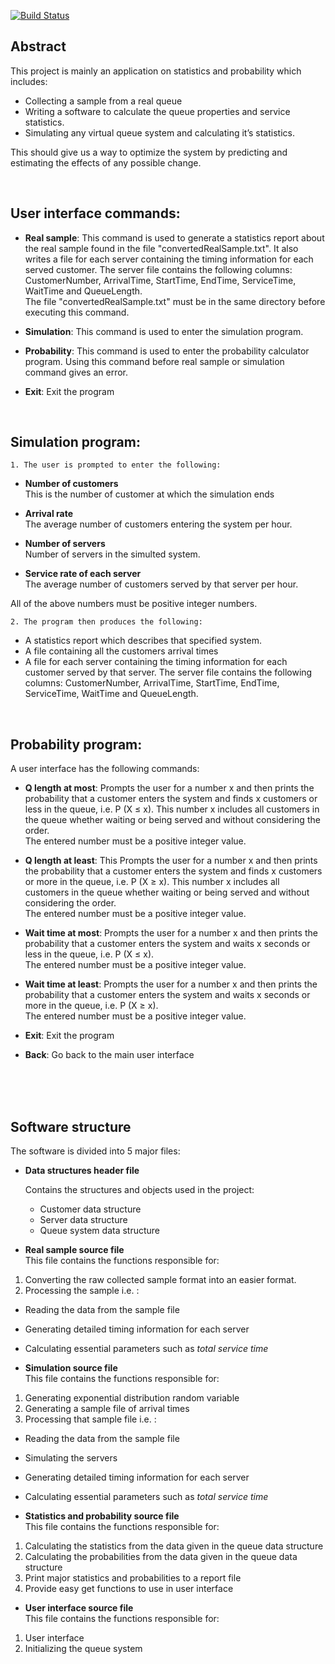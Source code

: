 
[![Build Status](https://travis-ci.com/diaa3007/QueueSystemSimulation.svg?branch=master)](https://travis-ci.com/diaa3007/QueueSystemSimulation/)

## **Abstract**

 This project is mainly an application on statistics and probability which includes:
- Collecting a sample from a real queue
- Writing a software to calculate the queue properties and service statistics.
- Simulating any virtual queue system and calculating it’s statistics. 

 This should give us a way to optimize the system by predicting and estimating the effects of any possible change.  
 
&nbsp;
&nbsp;
&nbsp;
&nbsp;  


## **User interface commands:**

- **Real sample**:
 This command is used to generate a statistics report about the real sample found in the file &quot;convertedRealSample.txt&quot;. It also writes a file for each server containing the timing information for each served customer.
 The server file contains the following columns: CustomerNumber, ArrivalTime, StartTime, EndTime, ServiceTime, WaitTime and QueueLength.   
 The file &quot;convertedRealSample.txt&quot; must be in the same directory before executing this command.

- **Simulation**:
This command is used to enter the simulation program.

- **Probability**:
This command is used to enter the probability calculator program.
Using this command before real sample or simulation command gives an error.

- **Exit**:
Exit the program

&nbsp;

## **Simulation program:**

    1. The user is prompted to enter the following:

- **Number of customers**  
This is the number of customer at which the simulation ends

- **Arrival rate**  
The average number of customers entering the system per hour.

- **Number of servers**  
Number of servers in the simulted system.

- **Service rate of each server**  
The average number of customers served by that server per hour.
&nbsp;

All of the above numbers must be positive integer numbers.


    2. The program then produces the following:

- A statistics report which describes that specified system.
- A file containing all the customers arrival times
- A file for each server containing the timing information for each customer served by that server.
 The server file contains the following columns: CustomerNumber, ArrivalTime, StartTime, EndTime, ServiceTime, WaitTime and QueueLength.

&nbsp;
&nbsp;

## **Probability program**:  
 A user interface has the following commands:   
- **Q length at most**:
Prompts the user for a number x and then prints the probability that a customer enters the system and finds x customers or less in the queue, i.e. P (X ≤ x).
This number x includes all customers in the queue whether waiting or being served and without considering the order.  
The entered number must be a positive integer value.

- **Q length at least**:
This Prompts the user for a number x and then prints the probability that a customer enters the system and finds x customers or more in the queue, i.e. P (X ≥ x).
This number x includes all customers in the queue whether waiting or being served and without considering the order.  
 The entered number must be a positive integer value.

- **Wait time at most**:
Prompts the user for a number x and then prints the probability that a customer enters the system and waits x seconds or less in the queue, i.e. P (X ≤ x).  
The entered number must be a positive integer value.

- **Wait time at least**:
Prompts the user for a number x and then prints the probability that a customer enters the system and waits x seconds or more in the queue, i.e. P (X ≥ x).  
The entered number must be a positive integer value.

- **Exit**:
Exit the program

- **Back**:
Go back to the main user interface

&nbsp;  
&nbsp;  
&nbsp;  

## **Software structure**  

The software is divided into 5 major files:  

- **Data structures header file**  

     Contains the structures and objects used in the project:

	- Customer data structure
	- Server data structure
	- Queue system data structure

- **Real sample source file**  
This file contains the functions responsible for:  

1. Converting the raw collected sample format into an easier format.
2. Processing the sample i.e. :  
  - Reading the data from the sample file
  - Generating detailed timing information for each server
  - Calculating essential parameters such as _total service time_
  
- **Simulation source file**  
This file contains the functions responsible for:  
1. Generating exponential distribution random variable
2. Generating a sample file of arrival times
3. Processing that sample file i.e. :
  - Reading the data from the sample file
  - Simulating the servers
  - Generating detailed timing information for each server
  - Calculating essential parameters such as _total service time_

- **Statistics and probability source file**   
This file contains the functions responsible for:  
1. Calculating the statistics from the data given in the queue data structure
2. Calculating the probabilities from the data given in the queue data structure
3. Print major statistics and probabilities to a report file
4. Provide easy get functions to use in user interface

- **User interface source file**   
This file contains the functions responsible for:  
1. User interface
2. Initializing the queue system
